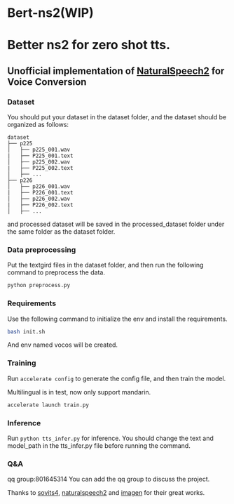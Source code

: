 
# Bert-ns2(WIP)

# Better ns2 for zero shot tts.

## Unofficial implementation of <a href="https://arxiv.org/pdf/2304.09116.pdf">NaturalSpeech2</a> for Voice Conversion
### Dataset
You should put your dataset in the dataset folder, and the dataset should be organized as follows:

```
dataset
├── p225
│   ├── p225_001.wav
|   ├── P225_001.text
│   ├── p225_002.wav
|   ├── P225_002.text
│   ├── ...
├── p226
│   ├── p226_001.wav
|   ├── P226_001.text
│   ├── p226_002.wav
|   ├── P226_002.text
│   ├── ...
```
and processed dataset will be saved in the processed_dataset folder under the same folder as the dataset folder.

### Data preprocessing

Put the textgird files in the dataset folder, and then run the following command to preprocess the data.

```python
python preprocess.py
```

### Requirements
Use the following command to initialize the env and install the requirements.
```bash
bash init.sh
```
And env named vocos will be created.

### Training
Run `accelerate config` to generate the config file, and then train the model.

Multilingual is in test, now only support mandarin.


```python
accelerate launch train.py
```
### Inference
Run `python tts_infer.py` for inference. You should change the text and model_path in the tts_infer.py file before running the command.

### Q&A
qq group:801645314
You can add the qq group to discuss the project.

Thanks to <a href="https://github.com/svc-develop-team/so-vits-svc/">sovits4</a>, <a href="https://github.com/lucidrains/naturalspeech2-pytorch/">naturalspeech2</a> and <a href="https://github.com/lucidrains/imagen-pytorch">imagen</a> for their great works.
